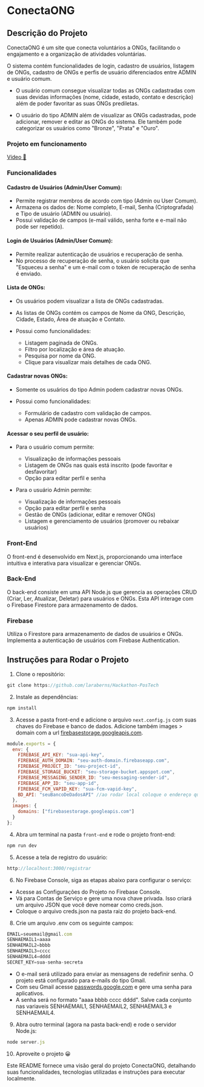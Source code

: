 # ConectaONG

## Descrição do Projeto

ConectaONG é um site que conecta voluntários a ONGs, facilitando o engajamento e a organização de atividades voluntárias. 

O sistema contém funcionalidades de login, cadastro de usuários, listagem de ONGs, cadastro de ONGs e perfis de usuário diferenciados entre ADMIN e usuário comum. 

- O usuário comum consegue visualizar todas as ONGs cadastradas com suas devidas informações (nome, cidade, estado, contato e descrição) além de poder favoritar as suas ONGs prediletas.

- O usuário do tipo ADMIN além de visualizar as ONGs cadastradas, pode adicionar, remover e editar as ONGs do sistema. Ele também pode categorizar os usuários como "Bronze", "Prata" e "Ouro".

### Projeto em funcionamento 
[Vídeo 🎥](https://drive.google.com/file/d/17ljM6UDNH_2ptlmlQk67V3l8li5qAETa/view?usp=sharing)

### Funcionalidades

#### **Cadastro de Usuários (Admin/User Comum):** 
- Permite registrar membros de acordo com tipo (Admin ou User Comum). 
- Armazena os dados de: Nome completo, E-mail, Senha (Criptografada) e Tipo de usuário (ADMIN ou usuário).
- Possui validação de campos (e-mail válido, senha forte e e-mail não pode ser repetido).

#### **Login de Usuários (Admin/User Comum):** 
- Permite realizar autenticação de usuários e recuperação de senha. 
- No processo de recuperação de senha, o usuário solicita que "Esqueceu a senha" e um e-mail com o token de recuperação de senha é enviado.
  
#### **Lista de ONGs:** 
- Os usuários podem visualizar a lista de ONGs cadastradas.
- As listas de ONGs contém os campos de Nome da ONG, Descrição, Cidade, Estado, Área de atuação e Contato.

- Possui como funcionalidades: 

  - Listagem paginada de ONGs.
  - Filtro por localização e área de atuação.
  - Pesquisa por nome da ONG.
  - Clique para visualizar mais detalhes de cada ONG.

#### **Cadastrar novas ONGs:** 
- Somente os usuários do tipo Admin podem cadastrar novas ONGs.

- Possui como funcionalidades: 
  - Formulário de cadastro com validação de campos.
  - Apenas ADMIN pode cadastrar novas ONGs.
  
#### **Acessar o seu perfil de usuário:** 
- Para o usuário comum permite:
  - Visualização de informações pessoais
  - Listagem de ONGs nas quais está inscrito (pode favoritar e desfavoritar)
  - Opção para editar perfil e senha

- Para o usuário Admin permite:
  - Visualização de informações pessoais 
  - Opção para editar perfil e senha
  - Gestão de ONGs (adicionar, editar e remover ONGs)
  - Listagem e gerenciamento de usuários (promover ou rebaixar usuários)

### Front-End

O front-end é desenvolvido em Next.js, proporcionando uma interface intuitiva e interativa para visualizar e gerenciar ONGs.

### Back-End

O back-end consiste em uma API Node.js que gerencia as operações CRUD (Criar, Ler, Atualizar, Deletar) para usuários e ONGs. Esta API interage com o Firebase Firestore para armazenamento de dados.

### Firebase

Utiliza o Firestore para armazenamento de dados de usuários e ONGs. Implementa a autenticação de usuários com Firebase Authentication.

## Instruções para Rodar o Projeto

1. Clone o repositório:
 ```js
git clone https://github.com/laraberns/Hackathon-PosTech
 ```
 
2. Instale as dependências:
 ```js
npm install
 ```

3. Acesse a pasta front-end e adicione o arquivo `next.config.js` com suas chaves do Firebase e banco de dados. Adicione também images > domain com a url [firebasestorage.googleapis.com](firebasestorage.googleapis.com).
```js
module.exports = {
  env: {
    FIREBASE_API_KEY: "sua-api-key",
    FIREBASE_AUTH_DOMAIN: "seu-auth-domain.firebaseapp.com",
    FIREBASE_PROJECT_ID: "seu-project-id",
    FIREBASE_STORAGE_BUCKET: "seu-storage-bucket.appspot.com",
    FIREBASE_MESSAGING_SENDER_ID: "seu-messaging-sender-id",
    FIREBASE_APP_ID: "seu-app-id",
    FIREBASE_FCM_VAPID_KEY: "sua-fcm-vapid-key",
    BD_API: "seuBancoDeDadosAPI" //ao rodar local coloque o endereço que o seu backend está rodando por exemplo: "http://localhost:8383"
  },
  images: {
    domains: ["firebasestorage.googleapis.com"]
  }
};
```

4. Abra um terminal na pasta `front-end` e rode o projeto front-end:
 ```js
npm run dev
 ```

5. Acesse a tela de registro do usuário:
 ```js
http://localhost:3000/registrar
 ```

6. No Firebase Console, siga as etapas abaixo para configurar o serviço:
- Acesse as Configurações do Projeto no Firebase Console.
- Vá para Contas de Serviço e gere uma nova chave privada. Isso criará um arquivo JSON que você deve nomear como creds.json.
- Coloque o arquivo creds.json na pasta raiz do projeto back-end.

8. Crie um arquivo .env com os seguinte campos:
```js
EMAIL=seuemail@gmail.com
SENHAEMAIL1=aaaa
SENHAEMAIL2=bbbb
SENHAEMAIL3=cccc
SENHAEMAIL4=dddd
SECRET_KEY=sua-senha-secreta
```
- O e-mail será utilizado para enviar as mensagens de redefinir senha. O projeto está configurado para e-mails do tipo Gmail.
- Com seu Gmail acesse [passwords.google.com](https://myaccount.google.com/apppasswords) e gere uma senha para aplicativos.
- A senha será no formato "aaaa bbbb cccc dddd". Salve cada conjunto nas variaveis SENHAEMAIL1, SENHAEMAIL2, SENHAEMAIL3 e SENHAEMAIL4.

9. Abra outro terminal (agora na pasta back-end) e rode o servidor Node.js:
 ```js
node server.js
 ```
 
10. Aproveite o projeto 😀

Este README fornece uma visão geral do projeto ConectaONG, detalhando suas funcionalidades, tecnologias utilizadas e instruções para executar localmente.

